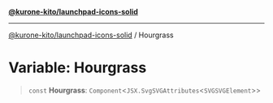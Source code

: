 [**@kurone-kito/launchpad-icons-solid**](../README.md)

***

[@kurone-kito/launchpad-icons-solid](../globals.md) / Hourgrass

# Variable: Hourgrass

> `const` **Hourgrass**: `Component`\<`JSX.SvgSVGAttributes`\<`SVGSVGElement`\>\>
